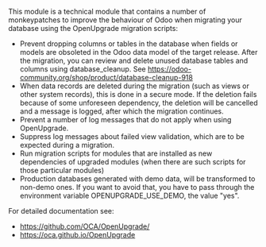 This module is a technical module that contains a number of
monkeypatches to improve the behaviour of Odoo when migrating your
database using the OpenUpgrade migration scripts:

- Prevent dropping columns or tables in the database when fields or
  models are obsoleted in the Odoo data model of the target release.
  After the migration, you can review and delete unused database tables
  and columns using database_cleanup. See
  <https://odoo-community.org/shop/product/database-cleanup-918>
- When data records are deleted during the migration (such as views or
  other system records), this is done in a secure mode. If the deletion
  fails because of some unforeseen dependency, the deletion will be
  cancelled and a message is logged, after which the migration
  continues.
- Prevent a number of log messages that do not apply when using
  OpenUpgrade.
- Suppress log messages about failed view validation, which are to be
  expected during a migration.
- Run migration scripts for modules that are installed as new
  dependencies of upgraded modules (when there are such scripts for
  those particular modules)
- Production databases generated with demo data, will be transformed to
  non-demo ones. If you want to avoid that, you have to pass through the
  environment variable OPENUPGRADE_USE_DEMO, the value "yes".

For detailed documentation see:

- <https://github.com/OCA/OpenUpgrade/>
- <https://oca.github.io/OpenUpgrade>
